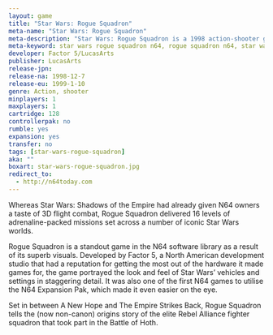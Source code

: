 ```yaml
---
layout: game
title: "Star Wars: Rogue Squadron"
meta-name: "Star Wars: Rogue Squadron"
meta-description: "Star Wars: Rogue Squadron is a 1998 action-shooter game developed for the Nintendo 64 by Factor 5."
meta-keyword: star wars rogue squadron n64, rogue squadron n64, star wars n64 game, factor 5, lucasarts, nintendo 64"
developer: Factor 5/LucasArts
publisher: LucasArts
release-jpn: 
release-na: 1998-12-7
release-eu: 1999-1-10
genre: Action, shooter
minplayers: 1
maxplayers: 1
cartridge: 128
controllerpak: no
rumble: yes
expansion: yes
transfer: no
tags: [star-wars-rogue-squadron]
aka: ""
boxart: star-wars-rogue-squadron.jpg
redirect_to:
  - http://n64today.com
---
```


Whereas Star Wars: Shadows of the Empire had already given N64 owners a taste of 3D flight combat, Rogue Squadron delivered 16 levels of adrenaline-packed missions set across a number of iconic Star Wars worlds.
 
 Rogue Squadron is a standout game in the N64 software library as a result of its superb visuals. Developed by Factor 5, a North American development studio that had a reputation for getting the most out of the hardware it made games for, the game portrayed the look and feel of Star Wars’ vehicles and settings in staggering detail. It was also one of the first N64 games to utilise the N64 Expansion Pak, which made it even easier on the eye.
 
 Set in between A New Hope and The Empire Strikes Back, Rogue Squadron tells the (now non-canon) origins story of the elite Rebel Alliance fighter squadron that took part in the Battle of Hoth.
